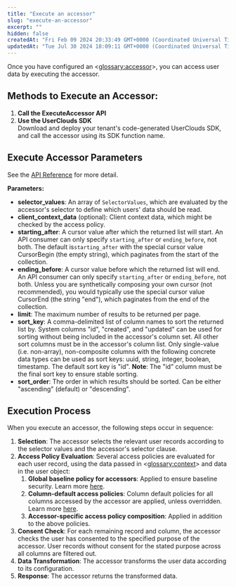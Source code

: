 ```yaml
---
title: "Execute an accessor"
slug: "execute-an-accessor"
excerpt: ""
hidden: false
createdAt: "Fri Feb 09 2024 20:33:49 GMT+0000 (Coordinated Universal Time)"
updatedAt: "Tue Jul 30 2024 18:09:11 GMT+0000 (Coordinated Universal Time)"
---
```

Once you have configured an <<glossary:accessor>>, you can access user data by executing the accessor.

## Methods to Execute an Accessor:

1. **Call the ExecuteAccessor API**
2. **Use the UserClouds SDK**  
   Download and deploy your tenant's code-generated UserClouds SDK, and call the accessor using its SDK function name.

## Execute Accessor Parameters

See the [API Reference](https://docs.userclouds.com/reference/post_userstore-api-accessors) for more detail.

**Parameters:**

- **selector_values**: An array of `SelectorValues`, which are evaluated by the accessor's selector to define which users' data should be read.
- **client_context_data** (optional): Client context data, which might be checked by the access policy.
- **starting_after**: A cursor value after which the returned list will start. An API consumer can only specify `starting_after` or `ending_before`, not both. The default is`starting_after` with the special cursor value CursorBegin (the empty string), which paginates from the start of the collection.
- **ending_before**: A cursor value before which the returned list will end. An API consumer can only specify `starting_after` or `ending_before`, not both. Unless you are synthetically composing your own cursor (not recommended), you would typically use the special cursor value CursorEnd (the string "end"), which paginates from the end of the collection.
- **limit**: The maximum number of results to be returned per page.
- **sort_key**: A comma-delimited list of column names to sort the returned list by. System columns "id", "created", and "updated" can be used for sorting without being included in the accessor's column set. All other sort columns must be in the accessor's column list. Only single-value (i.e. non-array), non-composite columns with the following concrete data types can be used as sort keys: uuid, string, integer, boolean, timestamp. The default sort key is "id". **Note**: The "id" column must be the final sort key to ensure stable sorting.
- **sort_order**: The order in which results should be sorted. Can be either "ascending" (default) or "descending".

## Execution Process

When you execute an accessor, the following steps occur in sequence:

1. **Selection**: The accessor selects the relevant user records according to the selector values and the accessor's selector clause.
2. **Access Policy Evaluation**: Several access policies are evaluated for each user record, using the data passed in <<glossary:context>> and data in the user object:
   1. **Global baseline policy for accessors**: Applied to ensure baseline security. Learn more [here](https://docs.userclouds.com/docs/apply-global-protection-policies). 
   2. **Column-default access policies**: Column default policies for all columns accessed by the accessor are applied, unless overridden. Learn more [here](https://docs.userclouds.com/docs/protect-a-column-with-defaults). 
   3. **Accessor-specific access policy composition**: Applied in addition to the above policies.
3. **Consent Check**: For each remaining record and column, the accessor checks the user has consented to the specified purpose of the accessor. User records without consent for the stated purpose across all columns are filtered out.
4. **Data Transformation**: The accessor transforms the user data according to its configuration.
5. **Response**: The accessor returns the transformed data.
